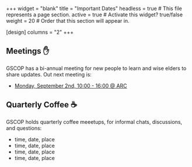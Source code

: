 +++
widget = "blank" 
title = "Important Dates"
headless = true  # This file represents a page section.
active = true  # Activate this widget? true/false
weight = 20  # Order that this section will appear in.

[design]
columns = "2"
+++

## Meetings :raised_hand:
GSCOP has a bi-annual meeting for new people to learn and wise elders to share updates. Out next meeting is:
* [Monday, September 2nd, 10:00 - 16:00 @ ARC](#location)

## Quarterly Coffee :coffee:
GSCOP holds quarterly coffee meeetups, for informal chats, discussions, and questions:
* time, date, place
* time, date, place
* time, date, place
* time, date, place